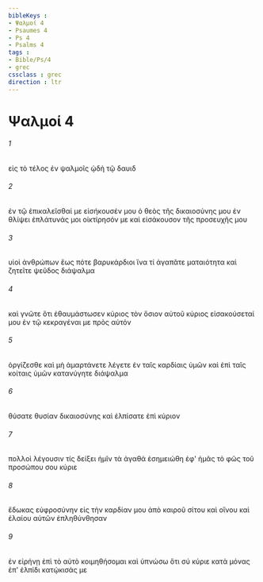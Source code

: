 ```yaml
---
bibleKeys : 
- Ψαλμοί 4
- Psaumes 4
- Ps 4
- Psalms 4
tags : 
- Bible/Ps/4
- grec
cssclass : grec
direction : ltr
---
```


# Ψαλμοί 4

###### 1
εἰς τὸ τέλος ἐν ψαλμοῖς ᾠδὴ τῷ δαυιδ
###### 2
ἐν τῷ ἐπικαλεῖσθαί με εἰσήκουσέν μου ὁ θεὸς τῆς δικαιοσύνης μου ἐν θλίψει ἐπλάτυνάς μοι οἰκτίρησόν με καὶ εἰσάκουσον τῆς προσευχῆς μου
###### 3
υἱοὶ ἀνθρώπων ἕως πότε βαρυκάρδιοι ἵνα τί ἀγαπᾶτε ματαιότητα καὶ ζητεῖτε ψεῦδος διάψαλμα
###### 4
καὶ γνῶτε ὅτι ἐθαυμάστωσεν κύριος τὸν ὅσιον αὐτοῦ κύριος εἰσακούσεταί μου ἐν τῷ κεκραγέναι με πρὸς αὐτόν
###### 5
ὀργίζεσθε καὶ μὴ ἁμαρτάνετε λέγετε ἐν ταῖς καρδίαις ὑμῶν καὶ ἐπὶ ταῖς κοίταις ὑμῶν κατανύγητε διάψαλμα
###### 6
θύσατε θυσίαν δικαιοσύνης καὶ ἐλπίσατε ἐπὶ κύριον
###### 7
πολλοὶ λέγουσιν τίς δείξει ἡμῖν τὰ ἀγαθά ἐσημειώθη ἐφ' ἡμᾶς τὸ φῶς τοῦ προσώπου σου κύριε
###### 8
ἔδωκας εὐφροσύνην εἰς τὴν καρδίαν μου ἀπὸ καιροῦ σίτου καὶ οἴνου καὶ ἐλαίου αὐτῶν ἐπληθύνθησαν
###### 9
ἐν εἰρήνῃ ἐπὶ τὸ αὐτὸ κοιμηθήσομαι καὶ ὑπνώσω ὅτι σύ κύριε κατὰ μόνας ἐπ' ἐλπίδι κατῴκισάς με
